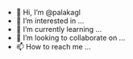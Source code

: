 - 👋 Hi, I’m @palakagl
- 👀 I’m interested in ...
- 🌱 I’m currently learning ...
- 💞️ I’m looking to collaborate on ...
- 📫 How to reach me ...

<!---
palakagl/palakagl is a ✨ special ✨ repository because its `README.md` (this file) appears on your GitHub profile.
You can click the Preview link to take a look at your changes.
--->
